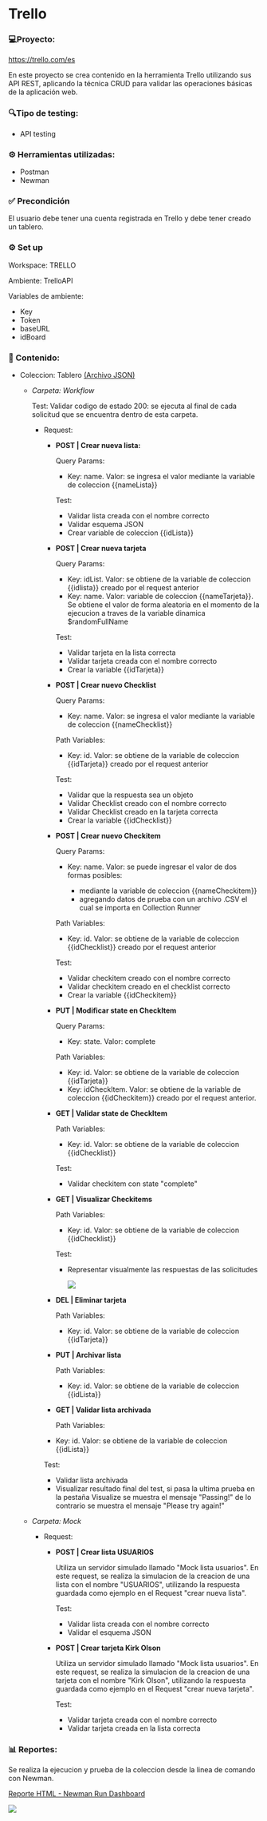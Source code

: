 # Trello

### 💻Proyecto: 
https://trello.com/es

En este proyecto se crea contenido en la herramienta Trello utilizando sus API REST, aplicando la técnica CRUD para validar las operaciones básicas de la aplicación web.

### 🔍Tipo de testing:
* API testing

### ⚙ Herramientas utilizadas:
* Postman
* Newman

### ✅ Precondición

El usuario debe tener una cuenta registrada en Trello y debe tener creado un tablero.

### ⚙️ Set up

Workspace: TRELLO

Ambiente: TrelloAPI

Variables de ambiente:
* Key
* Token
* baseURL
* idBoard

### 📁 Contenido: 

- Coleccion: Tablero <a href="https://github.com/marilinasc/Trello/blob/main/Tablero.postman_collection.json"> (Archivo JSON) </a>
  - _Carpeta: Workflow_

    Test: Validar codigo de estado 200: se ejecuta al final de cada solicitud que se encuentra dentro de esta carpeta. 

    - Request:
      - **POST | Crear nueva lista:**

        Query Params:
        - Key: name. Valor: se ingresa el valor mediante la variable de coleccion {{nameLista}}
        
        Test:
        - Validar lista creada con el nombre correcto
        - Validar esquema JSON
        - Crear variable de coleccion {{idLista}}
        
      - **POST | Crear nueva tarjeta**

        Query Params:
        - Key: idList. Valor: se obtiene de la variable de coleccion {{idlista}} creado por el request anterior
        - Key: name. Valor: variable de coleccion {{nameTarjeta}}. Se obtiene el valor de forma aleatoria en el momento de la ejecucion a traves de la variable dinamica $randomFullName
            
        Test:
        - Validar tarjeta en la lista correcta
        - Validar tarjeta creada con el nombre correcto
        - Crear la variable {{idTarjeta}}
          
      - **POST | Crear nuevo Checklist**

        Query Params:
        - Key: name. Valor: se ingresa el valor mediante la variable de coleccion {{nameChecklist}}
     
        Path Variables:
        -   Key: id. Valor: se obtiene de la variable de coleccion {{idTarjeta}} creado por el request anterior
        
        Test:
        - Validar que la respuesta sea un objeto
        - Validar Checklist creado con el nombre correcto
        - Validar Checklist creado en la tarjeta correcta
        - Crear la variable {{idChecklist}}

    
      - **POST | Crear nuevo Checkitem**
        
        Query Params:
        - Key: name. Valor: se puede ingresar el valor de dos formas posibles:
        
            - mediante la variable de coleccion {{nameCheckitem}}
            - agregando datos de prueba con un archivo .CSV el cual se importa en Collection Runner
 
        Path Variables:
        -   Key: id. Valor: se obtiene de la variable de coleccion {{idChecklist}} creado por el request anterior
       
        Test:
        - Validar checkitem creado con el nombre correcto
        - Validar checkitem creado en el checklist correcto
        - Crear la variable {{idCheckitem}}
      
      - **PUT | Modificar state en CheckItem**
        
        Query Params:
        - Key: state. Valor: complete
          
        Path Variables:
        -   Key: id. Valor: se obtiene de la variable de coleccion {{idTarjeta}}
        -   Key: idCheckItem. Valor: se obtiene de la variable de coleccion {{idCheckitem}} creado por el request anterior.
       
      - **GET | Validar state de CheckItem**
        
         Path Variables:
        -   Key: id. Valor: se obtiene de la variable de coleccion {{idChecklist}}
        
        Test:
        - Validar checkitem con state "complete"
          
      - **GET | Visualizar Checkitems**
        
        Path Variables:
        -   Key: id. Valor: se obtiene de la variable de coleccion {{idChecklist}}
          
        Test:
        - Representar visualmente las respuestas de las solicitudes
          
          <img src="/Visualize.PNG"/> 
        
      - **DEL | Eliminar tarjeta**

        Path Variables:
        -   Key: id. Valor: se obtiene de la variable de coleccion {{idTarjeta}}
    
      - **PUT | Archivar lista**
     
        Path Variables:
        -   Key: id. Valor: se obtiene de la variable de coleccion {{idLista}}

       - **GET | Validar lista archivada**
         
         Path Variables:
        -   Key: id. Valor: se obtiene de la variable de coleccion {{idLista}}

        Test:
        - Validar lista archivada
        - Visualizar resultado final del test, si pasa la ultima prueba en la pestaña Visualize se muestra el mensaje "Passing!" de lo contrario se muestra el mensaje "Please try again!"
          
  - _Carpeta: Mock_
    
    - Request:
      - **POST | Crear lista USUARIOS**

        Utiliza un servidor simulado llamado "Mock lista usuarios". En este request, se realiza la simulacion de la creacion de una lista con el nombre "USUARIOS", utilizando la respuesta guardada como ejemplo en el Request "crear nueva lista".
                
        Test:
        - Validar lista creada con el nombre correcto
        - Validar el esquema JSON

      - **POST | Crear tarjeta Kirk Olson**

        Utiliza un servidor simulado llamado "Mock lista usuarios". En este request, se realiza la simulacion de la creacion de una tarjeta con el nombre "Kirk Olson", utilizando la respuesta guardada como ejemplo en el Request "crear nueva tarjeta".

        Test:
        - Validar tarjeta creada con el nombre correcto
        - Validar tarjeta creada en la lista correcta

### 📊 Reportes: 
Se realiza la ejecucion y prueba de la coleccion desde la linea de comando con Newman.

<a href="https://github.com/marilinasc/Trello/tree/main/Report"> Reporte HTML - Newman Run Dashboard </a>

<img src="/dashboard.PNG"/> 
